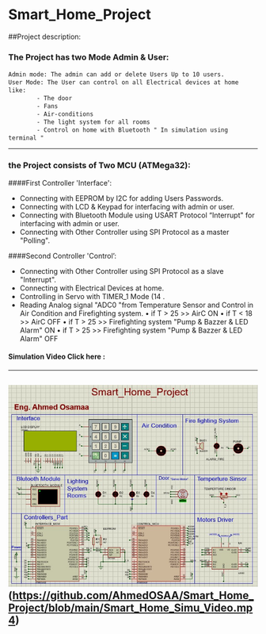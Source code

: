# Smart_Home_Project

##Project description:

### The Project has two Mode Admin & User:
	Admin mode: The admin can add or delete Users Up to 10 users.
	User Mode: The User can control on all Electrical devices at home like:
			- The door
			- Fans
			- Air-conditions
			- The light system for all rooms
			- Control on home with Bluetooth " In simulation using terminal "
__________________________________________________________________________________________________
### the Project consists of Two MCU (ATMega32):

####First Controller 'Interface':
- Connecting with EEPROM by I2C for adding Users Passwords.
- Connecting with LCD & Keypad for interfacing with admin or user.
- Connecting with Bluetooth Module using USART Protocol “Interrupt" for interfacing with admin or user.
- Connecting with Other Controller using SPI Protocol as a master "Polling".


####Second Controller 'Control’:
- Connecting with Other Controller using SPI Protocol as a slave "Interrupt".
- Connecting with Electrical Devices at home.
- Controlling in Servo with TIMER_1 Mode (14 .
- Reading Analog signal "ADC0 "from Temperature Sensor and Control in Air Condition and Firefighting system.
		• if T > 25 >> AirC ON
		• if T < 18 >> AirC OFF
		• if T > 25 >> Firefighting system "Pump & Bazzer & LED Alarm" ON 
		• if T > 25 >> Firefighting system "Pump & Bazzer & LED Alarm" OFF

#### Simulation Video Click here :
---
![image](https://github.com/AhmedOSAA/Smart_Home_Project/blob/main/Smart_Home_Project_Schematic.jpg)(https://github.com/AhmedOSAA/Smart_Home_Project/blob/main/Smart_Home_Simu_Video.mp4)
---
